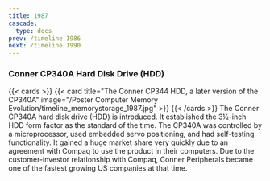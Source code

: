```yaml
---
title: 1987
cascade:
  type: docs
prev: /timeline 1986
next: /timeline 1990
---
```

### Conner CP340A Hard Disk Drive (HDD)

{{< cards >}}
  {{< card title="The Conner CP344 HDD, a later version of the CP340A" image="/Poster Computer Memory Evolution/timeline_memorystorage_1987.jpg" >}}
{{< /cards >}}
The Conner CP340A hard disk drive (HDD) is introduced. It established the 3½-inch HDD form factor as the standard of the time. The CP340A was controlled by a microprocessor, used embedded servo positioning, and had self-testing functionality. It gained a huge market share very quickly due to an agreement with Compaq to use the product in their computers. Due to the customer-investor relationship with Compaq, Conner Peripherals became one of the fastest growing US companies at that time.
